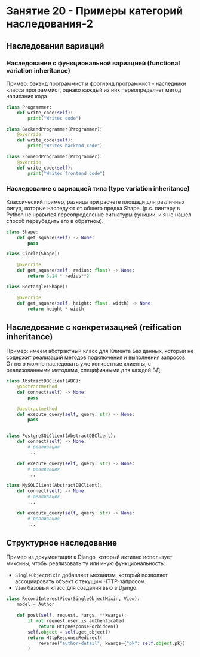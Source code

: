 # Занятие 20 - Примеры категорий наследования-2

## Наследования вариаций

### Наследование с функциональной вариацией (functional variation inheritance)

Пример: бэкэнд программист и фротнэнд программист - наследники класса программист, однако каждый из них переопределяет метод
написания кода.

```python
class Programmer:
    def write_code(self):
        print("Writes code")

class BackendProgrammer(Programmer):
    @override
    def write_code(self):
        print("Writes backend code")

class FronendProgrammer(Programmer):
    @override
    def write_code(self):
        print("Writes frontend code")
```

### Наследование с вариацией типа (type variation inheritance)

Классический пример, разница при расчете площади для различных фигур, которые наследуют от общего предка Shape.
(p.s. линтеру в Python не нравится переопределение сигнатуры функции, и я не нашел способ переубедить его в обратном).

```python
class Shape:
    def get_square(self) -> None:
        pass

class Circle(Shape):

    @override
    def get_square(self, radius: float) -> None:
        return 3.14 * radius**2

class Rectangle(Shape):

    @override
    def get_square(self, height: float, width) -> None:
        return height * width
```

## Наследование с конкретизацией (reification inheritance)

Пример: имеем абстрактный класс для Клиента Баз данных, который не содержит реализаций методов подключения и выполнения запросов.
От него можно наследовать уже конкретные клиенты, с реализованными методами, специфичными для каждой БД.

```python
class AbstractDBClient(ABC):
    @abstractmethod
    def connect(self) -> None:
        pass

    @abstractmethod
    def execute_query(self, query: str) -> None:
        pass


class PostgreSQLClient(AbstractDBClient):
    def connect(self) -> None:
        # реализация
        ...

    def execute_query(self, query: str) -> None:
        # реализация
        ...

class MySQLClient(AbstractDBClient):
    def connect(self) -> None:
        # реализация
        ...

    def execute_query(self, query: str) -> None:
        # реализация
        ...
```

## Структурное наследование

Пример из документации к Django, который активно использует миксины, чтобы реализовать ту или иную функциональность:

- `SingleObjectMixin` добавляет механизм, который позволяет ассоциировать объект с текущим HTTP-запросом.
- `View` базовый класс для создания вью в Django.

```python
class RecordInterestView(SingleObjectMixin, View):
    model = Author

    def post(self, request, *args, **kwargs):
        if not request.user.is_authenticated:
            return HttpResponseForbidden()
        self.object = self.get_object()
        return HttpResponseRedirect(
            reverse("author-detail", kwargs={"pk": self.object.pk})
        )
```
